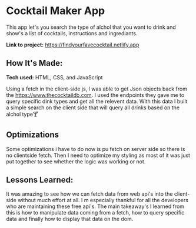 # Cocktail Maker App
This app let's you search the type of alchol that you want to drink and show's a list of cocktails, instructions and ingrediants.

**Link to project:** https://findyourfavecocktail.netlify.app



## How It's Made:

**Tech used:** HTML, CSS, and JavaScript

Using a fetch in the client-side js, I was able to get Json objects back from the https://www.thecocktaildb.com. I used the endpoints they gave me to query specific dink types and get all the relevent data. With this data I built a simple search on the client side that will query all drinks based on the alchol type🍸
## Optimizations
Some optimizations i have to do now is pu fetch on server side so there is no clientside fetch. Then I need to optimize my styling as most of it was just put together to see whether the logic was working or not.

## Lessons Learned:

It was amazing to see how we can fetch data from web api's into the client-side without much effort at all. I m especially thankful for all the developers who are maintaining these free api's. The main takeaway's I learned from this is how to manipulate data coming from a fetch,  how to query specific data and finally how to display that data on the dom.

